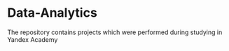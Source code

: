# Data-Analytics
The repository contains projects which were performed during studying in Yandex Academy
